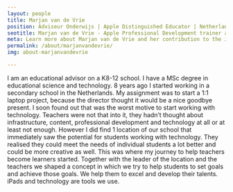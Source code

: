 ```yaml
---
layout: people
title: Marjan van de Vrie
position: Adviseur Onderwijs | Apple Distinguished Educator | Netherlands
seotitle: Marjan van de Vrie - Apple Professional Development trainer at Refresh.ed| Joy of Professional Learning
meta: Learn more about Marjan van de Vrie and her contribution to the Joy of Professional Learning
permalink: /about/marjanvandevrie/
img: about-marjanvandevrie

---
```


I am an educational advisor on a K8-12 school. I have a MSc degree in educational science and technology. 8 years ago I started working in a secondary school in the Netherlands. My assignment was to start a 1:1 laptop project, because the director thought it would be a nice goodbye present. I soon found out that was the worst motive to start working with technology. Teachers were not that into it, they hadn’t thought about infrastructure, content, professional development and technology at all or at least not enough. However I did find 1 location of our school that immediately saw the potential for students working with technology. They realised they could meet the needs of individual students a lot better and could be more creative as well. This was where my journey to help teachers become learners started. Together with the leader of the location and the teachers we shaped a concept in which we try to help students to set goals and achieve those goals. We help them to excel and develop their talents. iPads and technology are tools we use.
